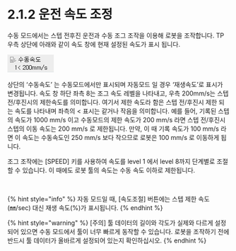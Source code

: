 ﻿# 2.1.2    운전 속도 조정

수동 모드에서는 스텝 전후진 운전과 수동 조그 조작을 이용해 로봇을 조작합니다. TP 우측 상단에 아래와 같이 속도 창에 현재 설정된 속도가 표시 됩니다.

![](../../_assets/tp630/sbar-spd-manual.png)

상단의 ‘수동속도’ 는 수동모드에서만 표시되며 자동모드 일 경우 ‘재생속도’로 표시가 변경됩니다. 속도 창 하단 좌측 8는 조그 속도 레벨을 나타내고, 우측 200mm/s는 스텝 전/후진시의 제한속도를 의미합니다. 
여기서 제한 속도라 함은 스텝 전/후진시 제한 되는 속도를 나타내며 좌측의 < 표시는 같거나 작음을 의미합니다. 예를 들어, 기록된 스텝의 속도가 1000 mm/s 이고 수동모드의 제한 속도가 200 mm/s 라면 스텝 전/후진시 스텝의 이동 속도는 200 mm/s 로 제한됩니다.
만약, 이 때 기록 속도가 100 mm/s 라면 이 속도는 수동속도인 250 mm/s 보다 작으므로 로봇은 100 mm/s 로 이동하게 됩니다.

조그 조작에는 [SPEED] 키를 사용하여 속도를 level 1 에서 level 8까지 단계별로 조절 할 수 있습니다. 이 때에도 로봇 툴의 속도는 수동 속도 이하로 제한됩니다.

<br>

{% hint style="info" %}
자동 모드일 때, \[속도조절\] 버튼에는 스텝 제한 속도\(㎜/sec\) 대신 재생 속도\(%\)가 표시됩니다.
{% endhint %}


{% hint style="warning" %}
\[주의\] 툴 데이터의 길이와 각도가 실제와 다르게 설정되어 있으면 수동 모드에서 툴이 너무 빠르게 동작할 수 있습니다. 로봇을 조작하기 전에 반드시 툴 데이터가 올바르게 설정되어 있는지 확인하십시오.
{% endhint %}




